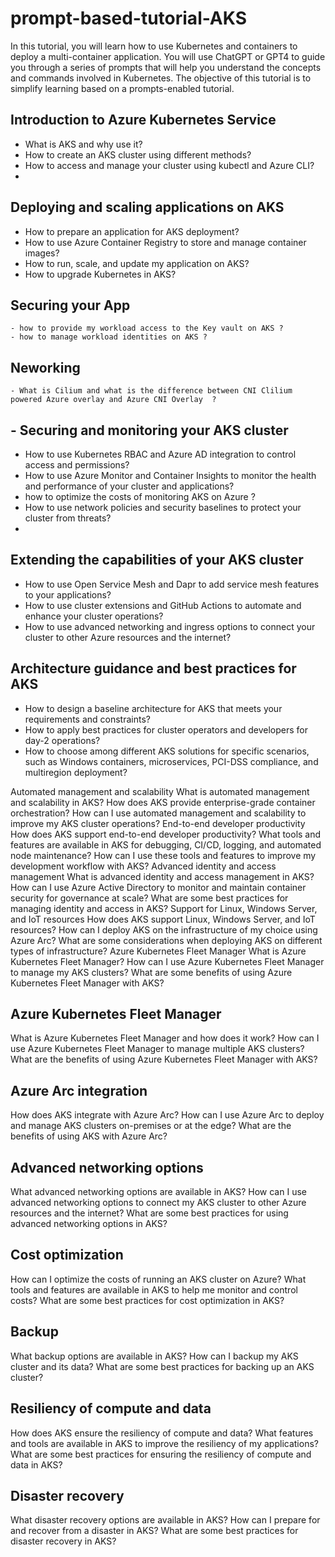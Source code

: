 # prompt-based-tutorial-AKS

In this tutorial, you will learn how to use Kubernetes and containers to deploy a multi-container application. You will use ChatGPT or GPT4 to guide you through a series of prompts that will help you understand the concepts and commands involved in Kubernetes. The objective of this tutorial is to simplify learning based on a prompts-enabled tutorial.

## Introduction to Azure Kubernetes Service
  - What is AKS and why use it?
  - How to create an AKS cluster using different methods?
  - How to access and manage your cluster using kubectl and Azure CLI?
  - 
## Deploying and scaling applications on AKS
  - How to prepare an application for AKS deployment?
  - How to use Azure Container Registry to store and manage container images?
  - How to run, scale, and update my application on AKS?
  - How to upgrade Kubernetes in AKS?

## Securing your App
	- how to provide my workload access to the Key vault on AKS ?
	- how to manage workload identities on AKS ?

## Neworking
	- What is Cilium and what is the difference between CNI Clilium powered Azure overlay and Azure CNI Overlay  ?

## - Securing and monitoring your AKS cluster
  - How to use Kubernetes RBAC and Azure AD integration to control access and permissions?
  - How to use Azure Monitor and Container Insights to monitor the health and performance of your cluster and applications?
  - how to optimize the costs of monitoring AKS on Azure ?
  - How to use network policies and security baselines to protect your cluster from threats?
  - 
##  Extending the capabilities of your AKS cluster
  - How to use Open Service Mesh and Dapr to add service mesh features to your applications?
  - How to use cluster extensions and GitHub Actions to automate and enhance your cluster operations?
  - How to use advanced networking and ingress options to connect your cluster to other Azure resources and the internet?

## Architecture guidance and best practices for AKS
  - How to design a baseline architecture for AKS that meets your requirements and constraints?
  - How to apply best practices for cluster operators and developers for day-2 operations?
  - How to choose among different AKS solutions for specific scenarios, such as Windows containers, microservices, PCI-DSS compliance, and multiregion deployment?


Automated management and scalability
What is automated management and scalability in AKS?
How does AKS provide enterprise-grade container orchestration?
How can I use automated management and scalability to improve my AKS cluster operations?
End-to-end developer productivity
How does AKS support end-to-end developer productivity?
What tools and features are available in AKS for debugging, CI/CD, logging, and automated node maintenance?
How can I use these tools and features to improve my development workflow with AKS?
Advanced identity and access management
What is advanced identity and access management in AKS?
How can I use Azure Active Directory to monitor and maintain container security for governance at scale?
What are some best practices for managing identity and access in AKS?
Support for Linux, Windows Server, and IoT resources
How does AKS support Linux, Windows Server, and IoT resources?
How can I deploy AKS on the infrastructure of my choice using Azure Arc?
What are some considerations when deploying AKS on different types of infrastructure?
Azure Kubernetes Fleet Manager
What is Azure Kubernetes Fleet Manager?
How can I use Azure Kubernetes Fleet Manager to manage my AKS clusters?
What are some benefits of using Azure Kubernetes Fleet Manager with AKS?


## Azure Kubernetes Fleet Manager
What is Azure Kubernetes Fleet Manager and how does it work?
How can I use Azure Kubernetes Fleet Manager to manage multiple AKS clusters?
What are the benefits of using Azure Kubernetes Fleet Manager with AKS?
## Azure Arc integration
How does AKS integrate with Azure Arc?
How can I use Azure Arc to deploy and manage AKS clusters on-premises or at the edge?
What are the benefits of using AKS with Azure Arc?
## Advanced networking options
What advanced networking options are available in AKS?
How can I use advanced networking options to connect my AKS cluster to other Azure resources and the internet?
What are some best practices for using advanced networking options in AKS?
## Cost optimization
How can I optimize the costs of running an AKS cluster on Azure?
What tools and features are available in AKS to help me monitor and control costs?
What are some best practices for cost optimization in AKS?


## Backup
What backup options are available in AKS?
How can I backup my AKS cluster and its data?
What are some best practices for backing up an AKS cluster?
## Resiliency of compute and data
How does AKS ensure the resiliency of compute and data?
What features and tools are available in AKS to improve the resiliency of my applications?
What are some best practices for ensuring the resiliency of compute and data in AKS?
## Disaster recovery
What disaster recovery options are available in AKS?
How can I prepare for and recover from a disaster in AKS?
What are some best practices for disaster recovery in AKS?


